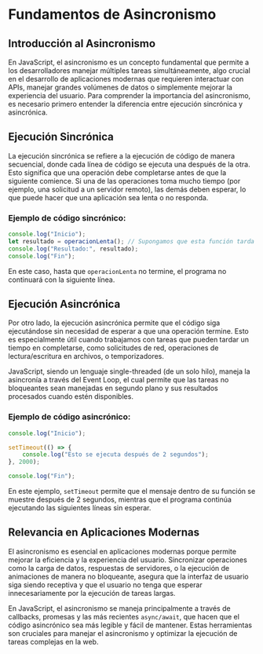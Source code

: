 # Fundamentos de Asincronismo

## Introducción al Asincronismo

En JavaScript, el asincronismo es un concepto fundamental que permite a los desarrolladores manejar múltiples tareas simultáneamente, algo crucial en el desarrollo de aplicaciones modernas que requieren interactuar con APIs, manejar grandes volúmenes de datos o simplemente mejorar la experiencia del usuario. Para comprender la importancia del asincronismo, es necesario primero entender la diferencia entre ejecución sincrónica y asincrónica.

## Ejecución Sincrónica

La ejecución sincrónica se refiere a la ejecución de código de manera secuencial, donde cada línea de código se ejecuta una después de la otra. Esto significa que una operación debe completarse antes de que la siguiente comience. Si una de las operaciones toma mucho tiempo (por ejemplo, una solicitud a un servidor remoto), las demás deben esperar, lo que puede hacer que una aplicación sea lenta o no responda.

### Ejemplo de código sincrónico:

```javascript
console.log("Inicio");
let resultado = operacionLenta(); // Supongamos que esta función tarda 5 segundos en completarse
console.log("Resultado:", resultado);
console.log("Fin");
```

En este caso, hasta que `operacionLenta` no termine, el programa no continuará con la siguiente línea.

## Ejecución Asincrónica

Por otro lado, la ejecución asincrónica permite que el código siga ejecutándose sin necesidad de esperar a que una operación termine. Esto es especialmente útil cuando trabajamos con tareas que pueden tardar un tiempo en completarse, como solicitudes de red, operaciones de lectura/escritura en archivos, o temporizadores.

JavaScript, siendo un lenguaje single-threaded (de un solo hilo), maneja la asincronía a través del Event Loop, el cual permite que las tareas no bloqueantes sean manejadas en segundo plano y sus resultados procesados cuando estén disponibles.

### Ejemplo de código asincrónico:

```javascript
console.log("Inicio");

setTimeout(() => {
    console.log("Esto se ejecuta después de 2 segundos");
}, 2000);

console.log("Fin");
```

En este ejemplo, `setTimeout` permite que el mensaje dentro de su función se muestre después de 2 segundos, mientras que el programa continúa ejecutando las siguientes líneas sin esperar.

## Relevancia en Aplicaciones Modernas

El asincronismo es esencial en aplicaciones modernas porque permite mejorar la eficiencia y la experiencia del usuario. Sincronizar operaciones como la carga de datos, respuestas de servidores, o la ejecución de animaciones de manera no bloqueante, asegura que la interfaz de usuario siga siendo receptiva y que el usuario no tenga que esperar innecesariamente por la ejecución de tareas largas.

En JavaScript, el asincronismo se maneja principalmente a través de callbacks, promesas y las más recientes `async/await`, que hacen que el código asincrónico sea más legible y fácil de mantener. Estas herramientas son cruciales para manejar el asincronismo y optimizar la ejecución de tareas complejas en la web.
